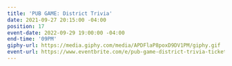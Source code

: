 ```yaml
---
title: 'PUB GAME: District Trivia'
date: 2021-09-27 20:15:00 -04:00
position: 17
event-date: 2022-09-29 19:00:00 -04:00
end-time: '09PM'
giphy-url: https://media.giphy.com/media/APDFlaP8poxD9DV1PM/giphy.gif
event-url: https://www.eventbrite.com/e/pub-game-district-trivia-tickets-410186327347
---
```


